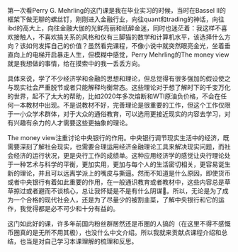 第一次看Perry G. Mehrling的这门课是我在毕业实习的时候，当时在Bassel II的框架下做无聊的螺丝钉，刚刚进入金融行业，向往quant和trading的神话，向往ibd的高大上，向往金融大伽的光鲜亮丽和纸醉金迷，同时也迷茫着：我这样不喜欢接触人，不喜欢搞关系的风格和仅有三脚猫的数学和计算机水平，该选择什么方向？该如何发挥自己的价值？虽然看完课程，不像小说中就突然眼亮金光，坐着垂直向上的电梯开启暴走人生，但模糊中感觉，Perry Mehrling的The money view就是我想做的事情，给在摸索中的我一丢丢方向。

具体来说，学了不少经济学和金融的思想和理论，但总觉得有很多强加的假设使之与现实社会严重脱节或者只能解释均衡常态。这些理论对于想了解时下的千变万化的世界，起不了太大的帮助，比如2020年多次熔断和WTI原油负价格，不会在任何一本教材中出现。不是说教材不好，完善理论是很重要的工作，但这个工作仅限于一小众学术群体，对于大众的通俗教育，可以选用更接近现实的内容去学习，对有兴趣有余力的人才需要这些更抽象的理论。

The money view注重讨论中央银行的作用。中央银行调节现实生活中的经济，既需要深刻了解社会现实，也需要合理运用经济金融理论工具来解决现实问题，而社会经济的运行状况，更是央行工作的成绩单。这种应用经济学的感觉让央行理论处于一种艺术与科学的平衡，更加实用，更加与每个人的生活密切相关，更容易诞生新的理论，并且可以远离学派上的嘴皮与撕逼。然而不知道是什么原因，即使货币或者中央银行有着如此重要的作用，在一般通识教育或者教材中，这些内容总是草草掠过或者避而不谈核心，总让我怀疑是不是有什么阴谋🌚。所以，无论是为了成为一个合格的现代社会人，还是为了尽量少的被割韭菜，了解中央银行和它的运作，我觉得都是必不可少和十分有益的。

这门如此好的课，许多年前国内粉丝群居然还是币圈的人搞的（在这里不得不感慨币圈真的是无所不用其极），也没什么中文介绍。所以我就来贡献点课程介绍和总结，也当是对自己学习本课理解的梳理和反思。
